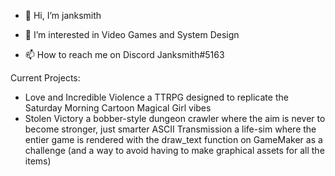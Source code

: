 - 👋 Hi, I’m janksmith
- 👀 I’m interested in Video Games and System Design

- 📫 How to reach me on Discord Janksmith#5163

Current Projects:
- Love and Incredible Violence a TTRPG designed to replicate the Saturday Morning Cartoon Magical Girl vibes
- Stolen Victory a bobber-style dungeon crawler where the aim is never to become stronger, just smarter
ASCII Transmission a life-sim where the entier game is rendered with the draw_text function on GameMaker as a challenge (and a way to avoid having to make graphical assets for all the items)
